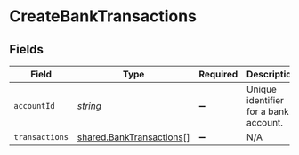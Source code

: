 # CreateBankTransactions


## Fields

| Field                                                                       | Type                                                                        | Required                                                                    | Description                                                                 | Example                                                                     |
| --------------------------------------------------------------------------- | --------------------------------------------------------------------------- | --------------------------------------------------------------------------- | --------------------------------------------------------------------------- | --------------------------------------------------------------------------- |
| `accountId`                                                                 | *string*                                                                    | :heavy_minus_sign:                                                          | Unique identifier for a bank account.                                       | 13d946f0-c5d5-42bc-b092-97ece17923ab                                        |
| `transactions`                                                              | [shared.BankTransactions](../../../sdk/models/shared/banktransactions.md)[] | :heavy_minus_sign:                                                          | N/A                                                                         |                                                                             |